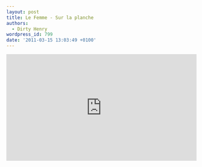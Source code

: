```yaml
---
layout: post
title: Le Femme - Sur la planche
authors:
  - Dirty Henry
wordpress_id: 799
date: '2011-03-15 13:03:49 +0100'
---
```

<iframe src="http://player.vimeo.com/video/19670302?title=0&amp;byline=0&amp;portrait=0&amp;color=ff0179" width="500" height="281" frameborder="0"></iframe>
